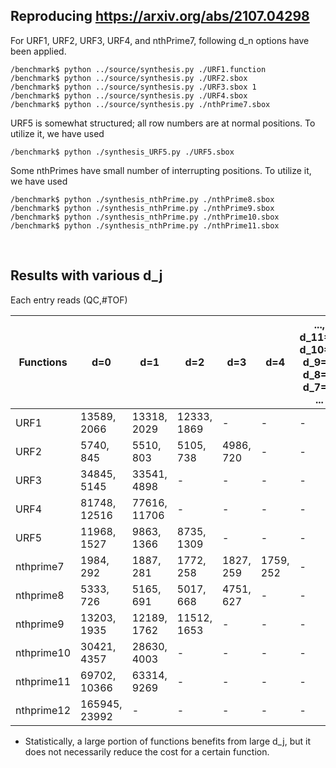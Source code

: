 ## Reproducing https://arxiv.org/abs/2107.04298

For URF1, URF2, URF3, URF4, and nthPrime7, following d_n options have been applied.

```
/benchmark$ python ../source/synthesis.py ./URF1.function
/benchmark$ python ../source/synthesis.py ./URF2.sbox
/benchmark$ python ../source/synthesis.py ./URF3.sbox 1
/benchmark$ python ../source/synthesis.py ./URF4.sbox
/benchmark$ python ../source/synthesis.py ./nthPrime7.sbox
```

URF5 is somewhat structured; all row numbers are at normal positions. To utilize it, we have used
```
/benchmark$ python ./synthesis_URF5.py ./URF5.sbox
```

Some nthPrimes have small number of interrupting positions. To utilize it, we have used
```
/benchmark$ python ./synthesis_nthPrime.py ./nthPrime8.sbox
/benchmark$ python ./synthesis_nthPrime.py ./nthPrime9.sbox
/benchmark$ python ./synthesis_nthPrime.py ./nthPrime10.sbox
/benchmark$ python ./synthesis_nthPrime.py ./nthPrime11.sbox
```
</br>

## Results with various d_j  
Each entry reads (QC,#TOF)  

|  Functions |      d=0      |      d=1      |      d=2      |      d=3      |      d=4      | ..., d_11=0, d_10=1, d_9=2, d_8=3, d_7=4, ... |
|    ----    |      ----     |     ----      |     ----      |     ----      |     ----      |                       ----                    |
|    URF1    | 13589, 2066   | 13318, 2029   | 12333, 1869   |       -       |       -       |                        -                      |
|    URF2    | 5740, 845     | 5510, 803     | 5105, 738     | 4986, 720     |       -       |                        -                      |
|    URF3    | 34845, 5145   | 33541, 4898   |       -       |       -       |       -       |                        -                      |
|    URF4    | 81748, 12516  | 77616, 11706  |       -       |       -       |       -       |                        -                      |
|    URF5    | 11968, 1527   | 9863, 1366    | 8735, 1309    |       -       |       -       |                        -                      |
| nthprime7  | 1984, 292     | 1887, 281     | 1772, 258     | 1827, 259     | 1759, 252     |                        -                      |
| nthprime8  | 5333, 726     | 5165, 691     | 5017, 668     | 4751, 627     |       -       |                        -                      |
| nthprime9  | 13203, 1935   | 12189, 1762   | 11512, 1653   |       -       |       -       |                        -                      |
| nthprime10 | 30421, 4357   | 28630, 4003   |       -       |       -       |       -       |                        -                      |
| nthprime11 | 69702, 10366  | 63314, 9269   |       -       |       -       |       -       |                        -                      |
| nthprime12 | 165945, 23992 |       -       |       -       |       -       |       -       |                        -                      |

* Statistically, a large portion of functions benefits from large d_j, but it does not necessarily reduce the cost for a certain function.
